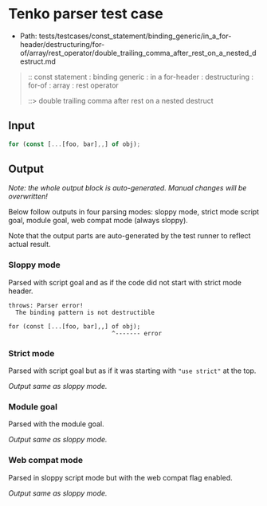 # Tenko parser test case

- Path: tests/testcases/const_statement/binding_generic/in_a_for-header/destructuring/for-of/array/rest_operator/double_trailing_comma_after_rest_on_a_nested_destruct.md

> :: const statement : binding generic : in a for-header : destructuring : for-of : array : rest operator
>
> ::> double trailing comma after rest on a nested destruct

## Input

`````js
for (const [...[foo, bar],,] of obj);
`````

## Output

_Note: the whole output block is auto-generated. Manual changes will be overwritten!_

Below follow outputs in four parsing modes: sloppy mode, strict mode script goal, module goal, web compat mode (always sloppy).

Note that the output parts are auto-generated by the test runner to reflect actual result.

### Sloppy mode

Parsed with script goal and as if the code did not start with strict mode header.

`````
throws: Parser error!
  The binding pattern is not destructible

for (const [...[foo, bar],,] of obj);
                             ^------- error
`````

### Strict mode

Parsed with script goal but as if it was starting with `"use strict"` at the top.

_Output same as sloppy mode._

### Module goal

Parsed with the module goal.

_Output same as sloppy mode._

### Web compat mode

Parsed in sloppy script mode but with the web compat flag enabled.

_Output same as sloppy mode._
